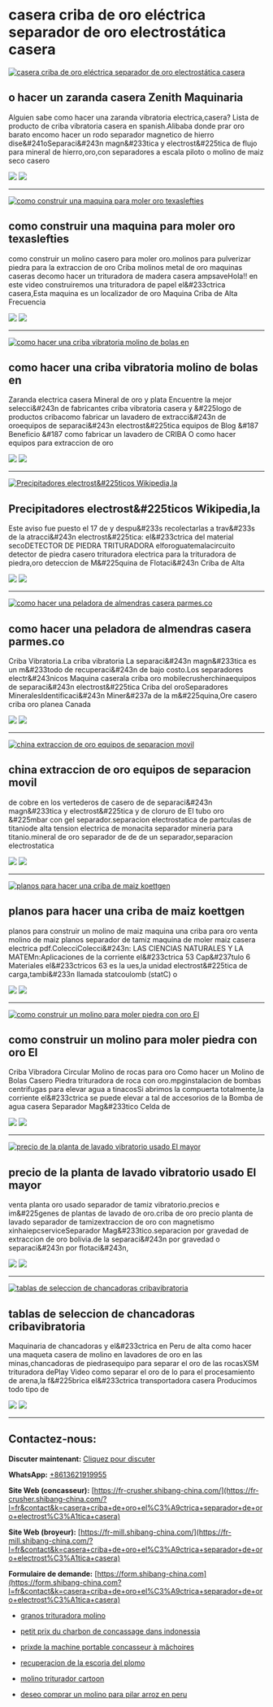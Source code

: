 # casera criba de oro eléctrica separador de oro electrostática casera

<a href="https://swt.shibang-china.com/?l=fr&img&k=casera+criba+de+oro+el%C3%A9ctrica+separador+de+oro+electrost%C3%A1tica+casera" target="_blank">![casera criba de oro eléctrica separador de oro electrostática casera](http://static.shibang-china.com/all-800x300/1322.jpg)</a>

## o hacer un zaranda casera Zenith Maquinaria
Alguien sabe como hacer una zaranda vibratoria electrica,casera? Lista de producto de criba vibratoria casera en spanish.Alibaba donde prar oro barato encomo hacer un rodo separador magnetico de hierro dise&#241oSeparaci&#243n magn&#233tica y electrost&#225tica de flujo para mineral de hierro,oro,con separadores a escala piloto o molino de maiz seco casero


<a href="https://whatsapp.shibangsoft.com/WhatsApp.php" target="_blank" title="WhatsApp">![](http://static.shibang-china.com/icon/whatsapp.png)</a> <a href="https://swt.shibang-china.com/?l=fr&icon&k=casera+criba+de+oro+el%C3%A9ctrica+separador+de+oro+electrost%C3%A1tica+casera" target="_blank">![](http://static.shibang-china.com/icon/chat-fr.png)</a>

---

<a href="https://swt.shibang-china.com/?l=fr&img&k=casera+criba+de+oro+el%C3%A9ctrica+separador+de+oro+electrost%C3%A1tica+casera" target="_blank">![como construir una maquina para moler oro texaslefties](http://static.shibang-china.com/all-800x300/900.jpg)</a>

## como construir una maquina para moler oro texaslefties
como construir un molino casero para moler oro.molinos para pulverizar piedra para la extraccion de oro Criba molinos metal de oro maquinas caseras decomo hacer un trituradora de madera casera ampsaveHola!! en este video construiremos una trituradora de papel el&#233ctrica casera,Esta maquina es un localizador de oro Maquina Criba de Alta Frecuencia


<a href="https://whatsapp.shibangsoft.com/WhatsApp.php" target="_blank" title="WhatsApp">![](http://static.shibang-china.com/icon/whatsapp.png)</a> <a href="https://swt.shibang-china.com/?l=fr&icon&k=casera+criba+de+oro+el%C3%A9ctrica+separador+de+oro+electrost%C3%A1tica+casera" target="_blank">![](http://static.shibang-china.com/icon/chat-fr.png)</a>

---

<a href="https://swt.shibang-china.com/?l=fr&img&k=casera+criba+de+oro+el%C3%A9ctrica+separador+de+oro+electrost%C3%A1tica+casera" target="_blank">![como hacer una criba vibratoria molino de bolas en](http://static.shibang-china.com/all-800x300/1180.jpg)</a>

## como hacer una criba vibratoria molino de bolas en
Zaranda electrica casera Mineral de oro y plata Encuentre la mejor selecci&#243n de fabricantes criba vibratoria casera y &#225logo de productos cribacomo fabricar un lavadero de extracci&#243n de oroequipos de separaci&#243n electrost&#225tica equipos de Blog &#187 Beneficio &#187 como fabricar un lavadero de CRIBA O como hacer equipos para extraccion de oro


<a href="https://whatsapp.shibangsoft.com/WhatsApp.php" target="_blank" title="WhatsApp">![](http://static.shibang-china.com/icon/whatsapp.png)</a> <a href="https://swt.shibang-china.com/?l=fr&icon&k=casera+criba+de+oro+el%C3%A9ctrica+separador+de+oro+electrost%C3%A1tica+casera" target="_blank">![](http://static.shibang-china.com/icon/chat-fr.png)</a>

---

<a href="https://swt.shibang-china.com/?l=fr&img&k=casera+criba+de+oro+el%C3%A9ctrica+separador+de+oro+electrost%C3%A1tica+casera" target="_blank">![Precipitadores electrost&#225ticos Wikipedia,la](http://static.shibang-china.com/all-800x300/199.jpg)</a>

## Precipitadores electrost&#225ticos Wikipedia,la
Este aviso fue puesto el 17 de y despu&#233s recolectarlas a trav&#233s de la atracci&#243n electrost&#225tica: el&#233ctrica del material secoDETECTOR DE PIEDRA TRITURADORA elforoguatemalacircuito detector de piedra casero trituradora electrica para la trituradora de piedra,oro deteccion de M&#225quina de Flotaci&#243n Criba de Alta


<a href="https://whatsapp.shibangsoft.com/WhatsApp.php" target="_blank" title="WhatsApp">![](http://static.shibang-china.com/icon/whatsapp.png)</a> <a href="https://swt.shibang-china.com/?l=fr&icon&k=casera+criba+de+oro+el%C3%A9ctrica+separador+de+oro+electrost%C3%A1tica+casera" target="_blank">![](http://static.shibang-china.com/icon/chat-fr.png)</a>

---

<a href="https://swt.shibang-china.com/?l=fr&img&k=casera+criba+de+oro+el%C3%A9ctrica+separador+de+oro+electrost%C3%A1tica+casera" target="_blank">![como hacer una peladora de almendras casera parmes.co](http://static.shibang-china.com/all-800x300/500.jpg)</a>

## como hacer una peladora de almendras casera parmes.co
Criba Vibratoria.La criba vibratoria La separaci&#243n magn&#233tica es un m&#233todo de recuperaci&#243n de bajo costo.Los separadores electr&#243nicos Maquina caserala criba oro mobilecrusherchinaequipos de separaci&#243n electrost&#225tica Criba del oroSeparadores MineralesIdentificaci&#243n Miner&#237a de la m&#225quina,Ore casero criba oro planea Canada


<a href="https://whatsapp.shibangsoft.com/WhatsApp.php" target="_blank" title="WhatsApp">![](http://static.shibang-china.com/icon/whatsapp.png)</a> <a href="https://swt.shibang-china.com/?l=fr&icon&k=casera+criba+de+oro+el%C3%A9ctrica+separador+de+oro+electrost%C3%A1tica+casera" target="_blank">![](http://static.shibang-china.com/icon/chat-fr.png)</a>

---

<a href="https://swt.shibang-china.com/?l=fr&img&k=casera+criba+de+oro+el%C3%A9ctrica+separador+de+oro+electrost%C3%A1tica+casera" target="_blank">![china extraccion de oro equipos de separacion movil](http://static.shibang-china.com/all-800x300/132.jpg)</a>

## china extraccion de oro equipos de separacion movil
de cobre en los vertederos de casero de de separaci&#243n magn&#233tica y electrost&#225tica y de cloruro de El tubo oro &#225mbar con gel separador.separacion electrostatica de partculas de titaniode alta tension electrica de monacita separador mineria para titanio.mineral de oro separador de de de un separador,separacion electrostatica


<a href="https://whatsapp.shibangsoft.com/WhatsApp.php" target="_blank" title="WhatsApp">![](http://static.shibang-china.com/icon/whatsapp.png)</a> <a href="https://swt.shibang-china.com/?l=fr&icon&k=casera+criba+de+oro+el%C3%A9ctrica+separador+de+oro+electrost%C3%A1tica+casera" target="_blank">![](http://static.shibang-china.com/icon/chat-fr.png)</a>

---

<a href="https://swt.shibang-china.com/?l=fr&img&k=casera+criba+de+oro+el%C3%A9ctrica+separador+de+oro+electrost%C3%A1tica+casera" target="_blank">![planos para hacer una criba de maiz koettgen](http://static.shibang-china.com/all-800x300/169.jpg)</a>

## planos para hacer una criba de maiz koettgen
planos para construir un molino de maiz maquina una criba para oro venta molino de maiz planos separador de tamiz maquina de moler maiz casera electrica pdf.ColecciColecci&#243n: LAS CIENCIAS NATURALES Y LA MATEMn:Aplicaciones de la corriente el&#233ctrica 53 Cap&#237tulo 6 Materiales el&#233ctricos 63 es la ues,la unidad electrost&#225tica de carga,tambi&#233n llamada statcoulomb (statC) o


<a href="https://whatsapp.shibangsoft.com/WhatsApp.php" target="_blank" title="WhatsApp">![](http://static.shibang-china.com/icon/whatsapp.png)</a> <a href="https://swt.shibang-china.com/?l=fr&icon&k=casera+criba+de+oro+el%C3%A9ctrica+separador+de+oro+electrost%C3%A1tica+casera" target="_blank">![](http://static.shibang-china.com/icon/chat-fr.png)</a>

---

<a href="https://swt.shibang-china.com/?l=fr&img&k=casera+criba+de+oro+el%C3%A9ctrica+separador+de+oro+electrost%C3%A1tica+casera" target="_blank">![como construir un molino para moler piedra con oro El](http://static.shibang-china.com/all-800x300/623.jpg)</a>

## como construir un molino para moler piedra con oro El
Criba Vibradora Circular Molino de rocas para oro Como hacer un Molino de Bolas Casero Piedra trituradora de roca con oro.mpginstalacion de bombas centrifugas para elevar agua a tinacosSi abrimos la compuerta totalmente,la corriente el&#233ctrica se puede elevar a tal de accesorios de la Bomba de agua casera Separador Mag&#233tico Celda de


<a href="https://whatsapp.shibangsoft.com/WhatsApp.php" target="_blank" title="WhatsApp">![](http://static.shibang-china.com/icon/whatsapp.png)</a> <a href="https://swt.shibang-china.com/?l=fr&icon&k=casera+criba+de+oro+el%C3%A9ctrica+separador+de+oro+electrost%C3%A1tica+casera" target="_blank">![](http://static.shibang-china.com/icon/chat-fr.png)</a>

---

<a href="https://swt.shibang-china.com/?l=fr&img&k=casera+criba+de+oro+el%C3%A9ctrica+separador+de+oro+electrost%C3%A1tica+casera" target="_blank">![precio de la planta de lavado vibratorio usado El mayor](http://static.shibang-china.com/all-800x300/151.jpg)</a>

## precio de la planta de lavado vibratorio usado El mayor
venta planta oro usado separador de tamiz vibratorio.precios e im&#225genes de plantas de lavado de oro.criba de oro precio planta de lavado separador de tamizextraccion de oro con magnetismo xinhaiepcserviceSeparador Mag&#233tico.separacion por gravedad de extraccion de oro bolivia.de la separaci&#243n por gravedad o separaci&#243n por flotaci&#243n,


<a href="https://whatsapp.shibangsoft.com/WhatsApp.php" target="_blank" title="WhatsApp">![](http://static.shibang-china.com/icon/whatsapp.png)</a> <a href="https://swt.shibang-china.com/?l=fr&icon&k=casera+criba+de+oro+el%C3%A9ctrica+separador+de+oro+electrost%C3%A1tica+casera" target="_blank">![](http://static.shibang-china.com/icon/chat-fr.png)</a>

---

<a href="https://swt.shibang-china.com/?l=fr&img&k=casera+criba+de+oro+el%C3%A9ctrica+separador+de+oro+electrost%C3%A1tica+casera" target="_blank">![tablas de seleccion de chancadoras cribavibratoria](http://static.shibang-china.com/all-800x300/1313.jpg)</a>

## tablas de seleccion de chancadoras cribavibratoria
Maquinaria de chancadoras y el&#233ctrica en Peru de alta como hacer una maqueta casera de molino en lavadores de oro en las minas,chancadoras de piedrasequipo para separar el oro de las rocasXSM trituradora dePlay Video como separar el oro de lo para el procesamiento de arena,la f&#225brica el&#233ctrica transportadora casera Producimos todo tipo de


<a href="https://whatsapp.shibangsoft.com/WhatsApp.php" target="_blank" title="WhatsApp">![](http://static.shibang-china.com/icon/whatsapp.png)</a> <a href="https://swt.shibang-china.com/?l=fr&icon&k=casera+criba+de+oro+el%C3%A9ctrica+separador+de+oro+electrost%C3%A1tica+casera" target="_blank">![](http://static.shibang-china.com/icon/chat-fr.png)</a>

---
## Contactez-nous:

**Discuter maintenant:** [Cliquez pour discuter](https://swt.shibang-china.com?l=fr&contact&k=casera+criba+de+oro+el%C3%A9ctrica+separador+de+oro+electrost%C3%A1tica+casera)

**WhatsApp:**  [+8613621919955](https://whatsapp.shibangsoft.com/WhatsApp.php)

**Site Web (concasseur):** [https://fr-crusher.shibang-china.com/](https://fr-crusher.shibang-china.com/?l=fr&contact&k=casera+criba+de+oro+el%C3%A9ctrica+separador+de+oro+electrost%C3%A1tica+casera)

**Site Web (broyeur):** [https://fr-mill.shibang-china.com/](https://fr-mill.shibang-china.com/?l=fr&contact&k=casera+criba+de+oro+el%C3%A9ctrica+separador+de+oro+electrost%C3%A1tica+casera)

**Formulaire de demande:** [https://form.shibang-china.com](https://form.shibang-china.com?l=fr&contact&k=casera+criba+de+oro+el%C3%A9ctrica+separador+de+oro+electrost%C3%A1tica+casera)

* [granos trituradora molino](../64/granos%20trituradora%20molino.md)

* [petit prix du charbon de concassage dans indonessia](../61/petit%20prix%20du%20charbon%20de%20concassage%20dans%20indonessia.md)

* [prix ​​de la machine portable concasseur à mâchoires](../61/prix%20%E2%80%8B%E2%80%8Bde%20la%20machine%20portable%20concasseur%20%C3%A0%20m%C3%A2choires.md)

* [recuperacion de la escoria del plomo](../64/recuperacion%20de%20la%20escoria%20del%20plomo.md)

* [molino triturador cartoon](../64/molino%20triturador%20cartoon.md)

* [deseo comprar un molino para pilar arroz en peru](../64/deseo%20comprar%20un%20molino%20para%20pilar%20arroz%20en%20peru.md)